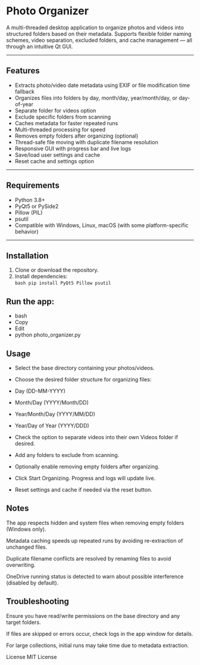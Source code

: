 # Photo Organizer

A multi-threaded desktop application to organize photos and videos into structured folders based on their metadata. Supports flexible folder naming schemes, video separation, excluded folders, and cache management — all through an intuitive Qt GUI.

---

## Features

- Extracts photo/video date metadata using EXIF or file modification time fallback  
- Organizes files into folders by day, month/day, year/month/day, or day-of-year  
- Separate folder for videos option  
- Exclude specific folders from scanning  
- Caches metadata for faster repeated runs  
- Multi-threaded processing for speed  
- Removes empty folders after organizing (optional)  
- Thread-safe file moving with duplicate filename resolution  
- Responsive GUI with progress bar and live logs  
- Save/load user settings and cache  
- Reset cache and settings option  

---

## Requirements

- Python 3.8+  
- PyQt5 or PySide2  
- Pillow (PIL)  
- psutil  
- Compatible with Windows, Linux, macOS (with some platform-specific behavior)

---

## Installation

1. Clone or download the repository.  
2. Install dependencies:  
   ``bash
   pip install PyQt5 Pillow psutil
 ``
## Run the app:

- bash
- Copy
- Edit
- python photo_organizer.py
## Usage
- Select the base directory containing your photos/videos.

- Choose the desired folder structure for organizing files:

- Day (DD-MM-YYYY)

- Month/Day (YYYY/Month/DD)

- Year/Month/Day (YYYY/MM/DD)

- Year/Day of Year (YYYY/DDD)

- Check the option to separate videos into their own Videos folder if desired.

- Add any folders to exclude from scanning.

- Optionally enable removing empty folders after organizing.

- Click Start Organizing. Progress and logs will update live.

- Reset settings and cache if needed via the reset button.

## Notes
The app respects hidden and system files when removing empty folders (Windows only).

Metadata caching speeds up repeated runs by avoiding re-extraction of unchanged files.

Duplicate filename conflicts are resolved by renaming files to avoid overwriting.

OneDrive running status is detected to warn about possible interference (disabled by default).

## Troubleshooting
Ensure you have read/write permissions on the base directory and any target folders.

If files are skipped or errors occur, check logs in the app window for details.

For large collections, initial runs may take time due to metadata extraction.

License
MIT License
